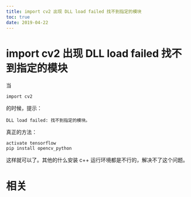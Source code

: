 ```yaml
---
title: import cv2 出现 DLL load failed 找不到指定的模块
toc: true
date: 2019-04-22
---
```



# import cv2 出现 DLL load failed 找不到指定的模块

当

```
import cv2
```

的时候，提示：


```
DLL load failed: 找不到指定的模块。
```

真正的方法：

```
activate tensorflow
pip install opencv_python
```


这样就可以了。其他的什么安装 c++ 运行环境都是不行的，解决不了这个问题。




# 相关
